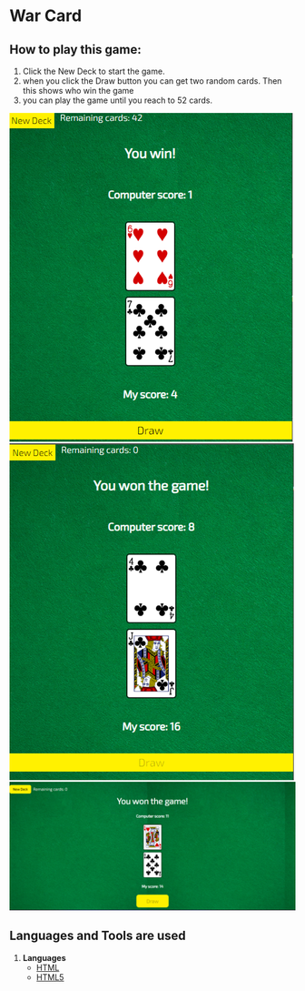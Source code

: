 # War Card

## How to play this game:

1. Click the New Deck to start the game.
2. when you click the Draw button you can get two random cards. Then this shows who win the game
3. you can play the game until you reach to 52 cards.

![Alt text](War-Card.png)
![Alt text](War-Card-2.png)
![Alt text](War-Card-3.png)


## Languages and Tools are used

1. **Languages**
    + [HTML](https://github.com/topics/html)
    + [HTML5](https://github.com/topics/html5)
